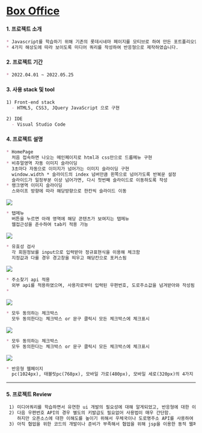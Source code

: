# [Box Office](https://mingnana.github.io/Portfolio_box-office/mainPage.html)


#### 1. 프로젝트 소개
```md
* Javascript를 학습하기 위해 기존의 롯데시네마 페이지를 모티브로 하여 만든 포트폴리오입니다.
* 4가지 해상도에 따라 보이도록 미디어 쿼리를 작성하여 반응형으로 제작하였습니다.
```

#### 2. 프로젝트 기간
```md
* 2022.04.01 ~ 2022.05.25
```

#### 3. 사용 stack 및 tool
```md
1) Front-end stack 
  - HTML5, CSS3, JQuery JavaScript 으로 구현 

2) IDE
  - Visual Studio Code
```

#### 4. 프로젝트 설명
```md
* HomePage
  처음 접속하면 나오는 메인페이지로 html과 css만으로 드롭메뉴 구현
* 비쥬얼영역 자동 이미지 슬라이딩
  3초마다 자동으로 이미지가 넘어가는 이미지 슬라이딩 구현
  window.width * 슬라이드의 index 넘버만큼 왼쪽으로 넘어가도록 반복문 설정
  슬라이드가 일정부분 이상 넘어가면, 다시 첫번째 슬라이드로 이동하도록 작성
* 랭크영역 이미지 슬라이딩
  스와이프 방향에 따라 해당방향으로 한칸씩 슬라이드 이동

```
<img src="https://user-images.githubusercontent.com/96216178/171079698-cf8e0820-38a6-4ea7-8b60-1d294ed68a5d.gif">

```md
* 탭메뉴
  버튼을 누르면 아래 영역에 해당 콘텐츠가 보여지는 탭메뉴
  웹접근성을 준수하여 tab키 적용 가능
```
<img src="https://user-images.githubusercontent.com/96216178/171081433-5d96a189-5316-4a0c-9082-2f06e898fe96.gif">

```md
* 유효성 검사
  각 회원정보를 input으로 입력받아 정규표현식을 이용해 체크함
  지정값과 다를 경우 경고창을 띄우고 해당칸으로 포커스됨
```
<img src="https://user-images.githubusercontent.com/96216178/171081683-762ad5af-2303-415b-8f2c-9decfcc830ce.gif">

```md
* 주소찾기 api 적용
  외부 api를 적용하였으며, 사용자로부터 입력된 우편번호, 도로주소값을 넘겨받아와 작성됨
* 
```
<img src="https://user-images.githubusercontent.com/96216178/171081903-06dbc754-6e85-47bf-b05b-e06438a58e2a.gif">

```md
* 모두 동의하는 체크박스
  모두 동의한다는 체크박스 or 문구 클릭시 모든 체크박스에 체크표시
```
<img src="https://user-images.githubusercontent.com/96216178/171082068-0fc6826a-b59f-4de8-8691-8a70e2c2141f.gif">

```md
* 모두 동의하는 체크박스
  모두 동의한다는 체크박스 or 문구 클릭시 모든 체크박스에 체크표시
```
<img src="https://user-images.githubusercontent.com/96216178/171082068-0fc6826a-b59f-4de8-8691-8a70e2c2141f.gif">

```md
* 반응형 웹페이지 
  pc(1024px), 태블릿pc(768px), 모바일 가로(480px), 모바일 세로(320px)의 4가지 해상도에 따라 ui 등이 유동적으로 변할수있도록 미디어 쿼리로 작성하여 반응형으로 제작
```
--------

#### 5. 프로젝트 Review

```md
 1) 미디어쿼리를 학습하면서 유연한 ui 개발의 필요성에 대해 알게되었고, 반응형에 대한 이해도를 높였음
 2) 다음 우편번호 API의 경우 별도의 키발급도 필요없어 사용법이 매우 간단함. 
    하지만 오픈소스에 대한 이해도를 높이기 위해서 우체국이나 도로명주소 API를 사용하여 학습해봐야 할것같음
 3) 아직 협업을 위한 코드의 개발이나 준비가 부족해서 협업을 위해 jsp을 이용한 동적 웹페이지를 개발하는 방법도 학습해야 할것같음
```
